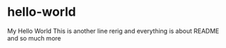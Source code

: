 # hello-world
My Hello World
This is another line
rerig
and everything is about README
and so much more